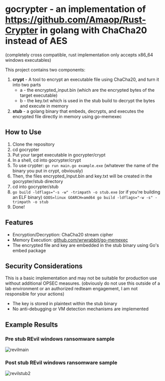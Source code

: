 # gocrypter - an implementation of https://github.com/Amaop/Rust-Crypter in golang with ChaCha20 instead of AES

(completely cross compatible, rust implementation only accepts x86_64 windows executables)

This project contains two components:

1. **crypt** - A tool to encrypt an executable file using ChaCha20, and turn it into two parts
    - a - the encrypted_input.bin (which are the encrypted bytes of the target executable)
    - b - the key.txt which is used in the stub build to decrypt the bytes and execute in memory
2. **stub** - a golang binary that embeds, decrypts, and executes the encrypted file directly in memory using go-memexec 

## How to Use
1. Clone the repository 
2. cd gocrypter
3. Put your target executable in gocrypter/crypt
4. In a shell, cd into gocrypter/crypt
5. To use crypter: `go run main.go example.exe` (whatever the name of the binary you put in crypt, obviously)
6. Then, the files encrypted_Input.bin and key.txt will be created in the gocrypter/stub directory
7. cd into gocrypter/stub
8. `go build -ldflags="-s -w" -trimpath -o stub.exe` 
(or if you're building an ELF binary)
 `GOOS=linux GOARCH=amd64 go build -ldflags="-w -s" -trimpath -o stub`
9. Done!

## Features

- Encryption/Decryption: ChaCha20 stream cipher
- Memory Execution: [github.com/wrwrabbit/go-memexec](https://pkg.go.dev/github.com/wrwrabbit/go-memexec)
- The encrypted file and key are embedded in the stub binary using Go's embed package

## Security Considerations

This is a basic implementation and may not be suitable for production use without additional OPSEC measures.
(obviously do not use this outside of a lab environment or an authorized redteam engagement, I am not responsible for your actions)

- The key is stored in plaintext within the stub binary
- No anti-debugging or VM detection mechanisms are implemented

## Example Results

### Pre stub REvil windows ransomware sample
![revilmain](https://github.com/user-attachments/assets/f78aaf2c-e51f-40f1-b5a4-6d107523e995)

### Post stub REvil windows ransomware sample
![revilstub2](https://github.com/user-attachments/assets/52746c08-1e3f-45eb-876d-53c6b942d592)

